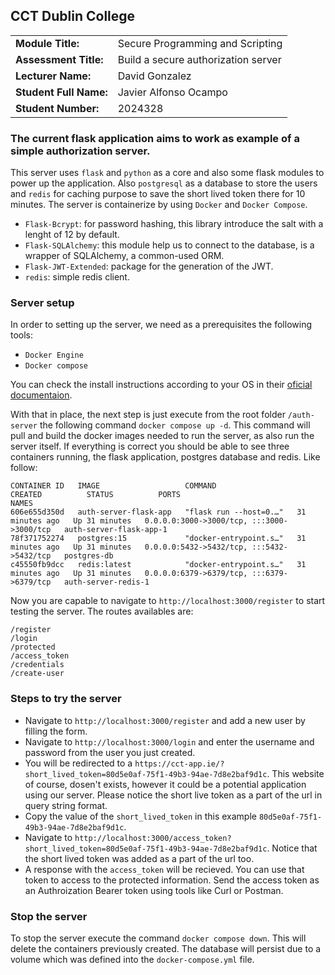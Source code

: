 ## CCT Dublin College

|                        |                                     |
|------------------------|-------------------------------------|
| **Module Title:**      | Secure Programming and Scripting    |
| **Assessment Title:**  | Build a secure authorization server |
| **Lecturer Name:**     | David Gonzalez                      |
| **Student Full Name:** | Javier Alfonso Ocampo               |
| **Student Number:**    | 2024328                             |


### The current flask application aims to work as example of a simple authorization server.

This server uses `flask` and `python` as a core and also some flask modules to power up the application. Also
`postgresql` as a database to store the users and `redis` for caching purpose to save the short lived token there for 10 minutes.
The server is containerize by using `Docker` and `Docker Compose`.

- `Flask-Bcrypt`: for password hashing, this library introduce the salt with a lenght of 12 by default.
- `Flask-SQLAlchemy`: this module help us to connect to the database, is a wrapper of SQLAlchemy, a common-used ORM.
- `Flask-JWT-Extended`: package for the generation of the JWT.
- `redis`: simple redis client.


### Server setup

In order to setting up the server, we need as a prerequisites the following tools:
- `Docker Engine`
- `Docker compose`

You can check the install instructions according to your OS in their [oficial documentaion](https://docs.docker.com/get-started/get-docker).


With that in place, the next step is just execute from the root folder `/auth-server` the following command `docker compose up -d`. This
command will pull and build the docker images needed to run the server, as also run the server itself. If everything is correct
you should be able to see three containers running, the flask application, postgres database and redis. Like follow:


```
CONTAINER ID   IMAGE                   COMMAND                  CREATED          STATUS          PORTS                                       NAMES
606e655d350d   auth-server-flask-app   "flask run --host=0.…"   31 minutes ago   Up 31 minutes   0.0.0.0:3000->3000/tcp, :::3000->3000/tcp   auth-server-flask-app-1
78f371752274   postgres:15             "docker-entrypoint.s…"   31 minutes ago   Up 31 minutes   0.0.0.0:5432->5432/tcp, :::5432->5432/tcp   postgres-db
c45550fb9dcc   redis:latest            "docker-entrypoint.s…"   31 minutes ago   Up 31 minutes   0.0.0.0:6379->6379/tcp, :::6379->6379/tcp   auth-server-redis-1
```

Now you are capable to navigate to `http://localhost:3000/register` to start testing the server. The routes availables are:

```
/register
/login
/protected
/access_token
/credentials
/create-user
```

### Steps to try the server

- Navigate to `http://localhost:3000/register` and add a new user by filling the form.
- Navigate to `http://localhost:3000/login` and enter the username and password from the user you just created.
- You will be redirected to a `https://cct-app.ie/?short_lived_token=80d5e0af-75f1-49b3-94ae-7d8e2baf9d1c`. This
website of course, dosen't exists, however it could be a potential application using our server. Please notice the short live token
as a part of the url in query string format.
- Copy the value of the `short_lived_token` in this example `80d5e0af-75f1-49b3-94ae-7d8e2baf9d1c`.
- Navigate to `http://localhost:3000/access_token?short_lived_token=80d5e0af-75f1-49b3-94ae-7d8e2baf9d1c`. Notice that
the short lived token was added as a part of the url too.
- A response with the `access_token` will be recieved. You can use that token to access to the protected information. Send the access token
as an Authroization Bearer token using tools like Curl or Postman.


### Stop the server

To stop the server execute the command `docker compose down`. This will delete the containers previously created. The database will persist
due to a volume which was defined into the `docker-compose.yml` file.
